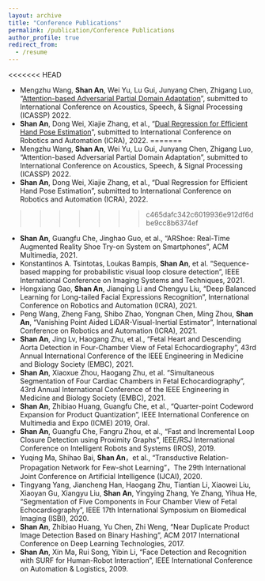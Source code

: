 ```yaml
---
layout: archive
title: "Conference Publications"
permalink: /publication/Conference Publications
author_profile: true
redirect_from:
  - /resume
---
```

<<<<<<< HEAD
* Mengzhu Wang, **Shan An**, Wei Yu, Lu Gui, Junyang Chen, Zhigang Luo, “[Attention-based Adversarial Partial Domain Adaptation](http://baidu.com)”, submitted to International Conference on Acoustics, Speech, & Signal Processing (ICASSP) 2022.
* **Shan An**, Dong Wei, Xiajie Zhang, et al., “[Dual Regression for Efficient Hand Pose Estimation](http://baidu.com "Dual Regression for Efficient Hand Pose Estimation")”, submitted to International Conference on Robotics and Automation (ICRA), 2022.
=======
* Mengzhu Wang, **Shan An**, Wei Yu, Lu Gui, Junyang Chen, Zhigang Luo, 
  “Attention-based Adversarial Partial Domain Adaptation”, 
  submitted to International Conference on Acoustics, Speech, & Signal Processing (ICASSP) 2022.
* **Shan An**, Dong Wei, Xiajie Zhang, et al., “Dual Regression for Efficient Hand Pose Estimation”, submitted to International Conference on Robotics and Automation (ICRA), 2022.
>>>>>>> c465dafc342c6019936e912df6dbe9cc8b6374ef
* **Shan An**, Guangfu Che, Jinghao Guo, et al., “ARShoe: Real-Time Augmented Reality Shoe Try-on System on Smartphones”, ACM Multimedia, 2021.
* Konstantinos A. Tsintotas, Loukas Bampis, **Shan An**, et al.  “Sequence-based mapping for probabilistic visual loop closure detection”, IEEE International Conference on Imaging Systems and Techniques, 2021.
* Hongxiang Gao, **Shan An**, Jianqing Li and Chengyu Liu, “Deep Balanced Learning for Long-tailed Facial Expressions Recognition”, International Conference on Robotics and Automation (ICRA), 2021.
* Peng Wang, Zheng Fang, Shibo Zhao, Yongnan Chen, Ming Zhou, **Shan An**, “Vanishing Point Aided LiDAR-Visual-Inertial Estimator”, International Conference on Robotics and Automation (ICRA), 2021.
* **Shan An**, Jing Lv, Haogang Zhu, et al., “Fetal Heart and Descending Aorta Detection in Four-Chamber View of Fetal Echocardiography”, 43rd Annual International Conference of the IEEE Engineering in Medicine and Biology Society (EMBC), 2021. 
* **Shan An**, Xiaoxue Zhou, Haogang Zhu, et al. “Simultaneous Segmentation of Four Cardiac Chambers in Fetal Echocardiography”, 43rd Annual International Conference of the IEEE Engineering in Medicine and Biology Society (EMBC), 2021.
* **Shan An**, Zhibiao Huang, Guangfu Che, et al., “Quarter-point Codeword Expansion for Product Quantization”, IEEE International Conference on Multimedia and Expo (ICME) 2019, Oral.
* **Shan An**, Guangfu Che, Fangru Zhou, et al., “Fast and Incremental Loop Closure Detection using Proximity Graphs”, IEEE/RSJ International Conference on Intelligent Robots and Systems (IROS), 2019.
* Yuqing Ma, Shihao Bai, **Shan An**，et al., “Transductive Relation-Propagation Network for Few-shot Learning”，The 29th International Joint Conference on Artificial Intelligence (IJCAI), 2020.
* Tingyang Yang, Jiancheng Han, Haogang Zhu, Tiantian Li, Xiaowei Liu, Xiaoyan Gu, Xiangyu Liu, **Shan An**, Yingying Zhang, Ye Zhang, Yihua He, “Segmentation of Five Components in Four Chamber View of Fetal Echocardiography”, IEEE 17th International Symposium on Biomedical Imaging (ISBI), 2020.
* **Shan An**, Zhibiao Huang, Yu Chen, Zhi Weng, “Near Duplicate Product Image Detection Based on Binary Hashing”, ACM 2017 International Conference on Deep Learning Technologies, 2017.
* **Shan An**, Xin Ma, Rui Song, Yibin Li, “Face Detection and Recognition with SURF for Human-Robot Interaction”, IEEE International Conference on Automation & Logistics, 2009. 
